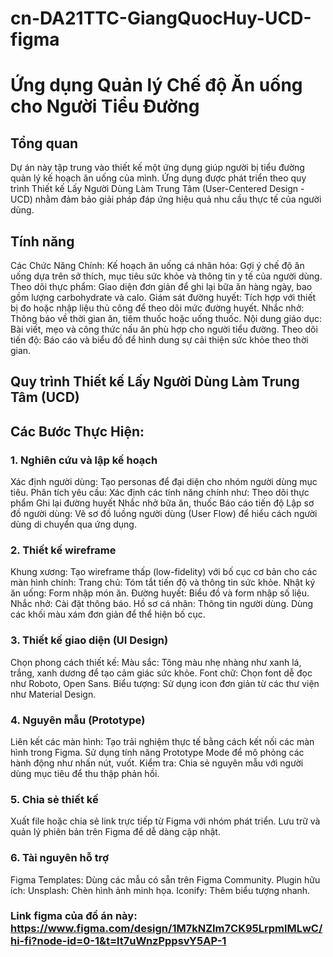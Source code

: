 # cn-DA21TTC-GiangQuocHuy-UCD-figma
# Ứng dụng Quản lý Chế độ Ăn uống cho Người Tiểu Đường
## Tổng quan
Dự án này tập trung vào thiết kế một ứng dụng giúp người bị tiểu đường quản lý kế hoạch ăn uống của mình. Ứng dụng được phát triển theo quy trình Thiết kế Lấy Người Dùng Làm Trung Tâm (User-Centered Design - UCD) nhằm đảm bảo giải pháp đáp ứng hiệu quả nhu cầu thực tế của người dùng.
## Tính năng
Các Chức Năng Chính:
Kế hoạch ăn uống cá nhân hóa: Gợi ý chế độ ăn uống dựa trên sở thích, mục tiêu sức khỏe và thông tin y tế của người dùng.
Theo dõi thực phẩm: Giao diện đơn giản để ghi lại bữa ăn hàng ngày, bao gồm lượng carbohydrate và calo.
Giám sát đường huyết: Tích hợp với thiết bị đo hoặc nhập liệu thủ công để theo dõi mức đường huyết.
Nhắc nhở: Thông báo về thời gian ăn, tiêm thuốc hoặc uống thuốc.
Nội dung giáo dục: Bài viết, mẹo và công thức nấu ăn phù hợp cho người tiểu đường.
Theo dõi tiến độ: Báo cáo và biểu đồ để hình dung sự cải thiện sức khỏe theo thời gian.
## Quy trình Thiết kế Lấy Người Dùng Làm Trung Tâm (UCD)
## Các Bước Thực Hiện:
### 1. Nghiên cứu và lập kế hoạch
Xác định người dùng: Tạo personas để đại diện cho nhóm người dùng mục tiêu.
Phân tích yêu cầu: Xác định các tính năng chính như:
Theo dõi thực phẩm
Ghi lại đường huyết
Nhắc nhở bữa ăn, thuốc
Báo cáo tiến độ
Lập sơ đồ người dùng: Vẽ sơ đồ luồng người dùng (User Flow) để hiểu cách người dùng di chuyển qua ứng dụng.
### 2. Thiết kế wireframe
Khung xương:
Tạo wireframe thấp (low-fidelity) với bố cục cơ bản cho các màn hình chính:
Trang chủ: Tóm tắt tiến độ và thông tin sức khỏe.
Nhật ký ăn uống: Form nhập món ăn.
Đường huyết: Biểu đồ và form nhập số liệu.
Nhắc nhở: Cài đặt thông báo.
Hồ sơ cá nhân: Thông tin người dùng.
Dùng các khối màu xám đơn giản để thể hiện bố cục.
### 3. Thiết kế giao diện (UI Design)
Chọn phong cách thiết kế:
Màu sắc: Tông màu nhẹ nhàng như xanh lá, trắng, xanh dương để tạo cảm giác sức khỏe.
Font chữ: Chọn font dễ đọc như Roboto, Open Sans.
Biểu tượng: Sử dụng icon đơn giản từ các thư viện như Material Design.
### 4. Nguyên mẫu (Prototype)
Liên kết các màn hình:
Tạo trải nghiệm thực tế bằng cách kết nối các màn hình trong Figma.
Sử dụng tính năng Prototype Mode để mô phỏng các hành động như nhấn nút, vuốt.
Kiểm tra:
Chia sẻ nguyên mẫu với người dùng mục tiêu để thu thập phản hồi.
### 5. Chia sẻ thiết kế
Xuất file hoặc chia sẻ link trực tiếp từ Figma với nhóm phát triển.
Lưu trữ và quản lý phiên bản trên Figma để dễ dàng cập nhật.
### 6. Tài nguyên hỗ trợ
Figma Templates: Dùng các mẫu có sẵn trên Figma Community.
Plugin hữu ích:
Unsplash: Chèn hình ảnh minh họa.
Iconify: Thêm biểu tượng nhanh.
### Link figma của đồ án này: https://www.figma.com/design/1M7kNZIm7CK95LrpmlMLwC/hi-fi?node-id=0-1&t=lt7uWnzPppsvY5AP-1
